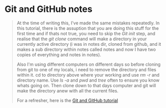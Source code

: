 # Git and GitHub notes
>
>At the time of writing this, I've made the same mistakes repeatedly. In this tutorial, there is the assuption that you are doing this stuff for the first time and if thats not true, you need to skip the *Git init* step, and realise that the *git clone* command will make a directory in your currently active directory (i was in notes dir, cloned from github, and it makes a sub directory within notes called notes and now I have two copies of everything and notes in notes).
>
> Also I'm using different computers on different days so before cloning from git to one of my locals, i need to remove the directory and files within it. cd to directory above where your working and use *rm -r* and directory name. Use *ls -a* and *pwd* and *tree* often to ensure you know whats going on. Then clone down to that days computer and git will make the directory anew with all the current files.
>
>For a refresher, here is the [Git and GitHub tutorial](https://blog.udemy.com/git-tutorial-a-comprehensive-guide/)
>